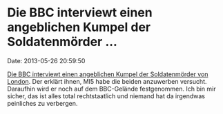 Die BBC interviewt einen angeblichen Kumpel der Soldatenmörder \...
===================================================================

Date: 2013-05-26 20:59:50

[Die BBC interviewt einen angeblichen Kumpel der Soldatenmörder von
London](http://www.bbc.co.uk/news/uk-22664468). Der erklärt ihnen, MI5
habe die beiden anzuwerben versucht. Daraufhin wird er noch auf dem
BBC-Gelände festgenommen. Ich bin mir sicher, das ist alles total
rechtstaatlich und niemand hat da irgendwas peinliches zu verbergen.
